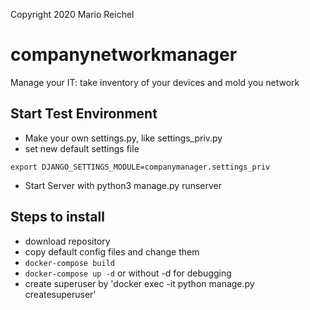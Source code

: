 Copyright 2020 Mario Reichel

# companynetworkmanager
Manage your IT: take inventory of your devices and mold you network

## Start Test Environment

* Make your own settings.py, like settings_priv.py
* set new default settings file

`export DJANGO_SETTINGS_MODULE=companymanager.settings_priv`
* Start Server with python3 manage.py runserver

## Steps to install
* download repository
* copy default config files and change them
* `docker-compose build`
* `docker-compose up -d`
    or without -d for debugging
* create superuser by 'docker exec -it <id> python manage.py createsuperuser'
